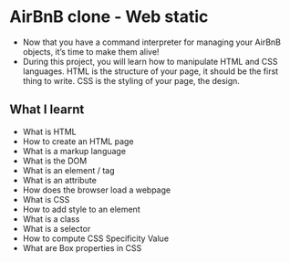 # AirBnB clone - Web static
- Now that you have a command interpreter for managing your AirBnB objects, it’s time to make them alive!
- During this project, you will learn how to manipulate HTML and CSS languages. HTML is the structure of your page, it should be the first thing to write. CSS is the styling of your page, the design.

## What I learnt
- What is HTML
- How to create an HTML page
- What is a markup language
- What is the DOM
- What is an element / tag
- What is an attribute
- How does the browser load a webpage
- What is CSS
- How to add style to an element
- What is a class
- What is a selector
- How to compute CSS Specificity Value
- What are Box properties in CSS
